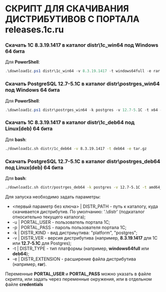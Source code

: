 # СКРИПТ ДЛЯ СКАЧИВАНИЯ ДИСТРИБУТИВОВ С ПОРТАЛА releases.1c.ru

### Скачать 1С 8.3.19.1417 в каталог distr\1c_win64 под Windows 64 бита
Для **PowerShell**:
```powershell
.\download1c.ps1 distr\1c_win64 -v 8.3.19.1417 -t windows64full -e rar
```


### Скачать PostgreSQL 12.7-5.1C в каталог distr\postrges_win64 под Windows 64 бита
Для **PowerShell**:
```powershell
.\download1c.ps1 distr\postrges_win64 -k postgres -v 12.7-5.1C -t x64 -e zip
```

### Скачать 1С 8.3.19.1417 в каталог distr\1c_deb64 под Linux(deb) 64 бита
Для **bash**:
```bash
./download1c.sh distr/1c_deb64 -v 8.3.19.1417 -t deb64 -e tar.gz
```

### Скачать PostgreSQL 12.7-5.1C в каталог distr\postrges_deb64 под Linux(deb) 64 бита
Для **bash**:
```bash
./download1c.sh distr/postrges_deb64 -k postgres -v 12.7-5.1C -t amd64_deb -e tar.bz2
```

Для запуска необходимо задать параметры:
 * <первый параметр без ключа> | DISTR_PATH - путь к каталогу, куда скачивается дистрибутив. По умолчанию: '.\distr' (подкаталог относительно текущего каталога);
 * -u | PORTAL_USER - пользователь портала 1С;
 * -p | PORTAL_PASS - пароль пользователя портала 1С;
 * -k | DISTR_KIND - вид дистриьутива: "platform", "postgres";
 * -v | DISTR_VER - версия дистрибутива (например, **8.3.19.1417** для 1С или **12.7-5.1C** для Postgres);
 * -t | DISTR_TYPE - тип платформы (например, **windows64full** или **deb64**);
 * -e | DISTR_EXTENSION - расширение файла дистрибутива (например, **rar**).

Переменные **PORTAL_USER** и **PORTAL_PASS** можно указать в файле скрипта, или задать через переменные окружения, или в отдельном файле **credentials**